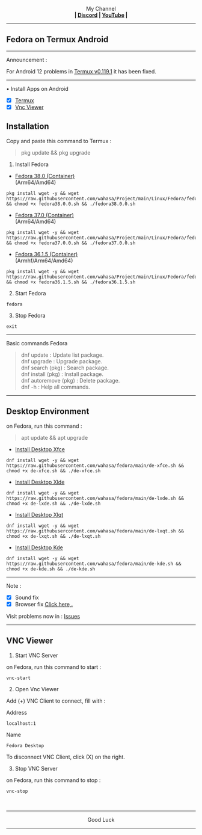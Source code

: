 
<p align="center">My Channel</br><b>
| <a href="https://discord.gg/GCehyym">Discord</a> | <a href="https://youtube.com/channel/UC3sLb7eZCu72iv3G1yUhUHQ">YouTube</a> |</b></p>

---
## Fedora on Termux Android

---
Announcement :

For Android 12 problems in [Termux v0.119.1](https://apkcombo.com/id/termux/com.termux) it has been fixed.

---
• Install Apps on Android
- [x] [Termux](https://apkcombo.com/id/termux/com.termux)
- [x] [Vnc Viewer](https://play.google.com/store/apps/details?id=com.realvnc.viewer.android)

## Installation

Copy and paste this command to Termux :
> pkg update && pkg upgrade

1. Install Fedora

* [Fedora 38.0 (Container)](https://youtu.be/pKn6qZr1Y90)</br>
(Arm64/Amd64)
```
pkg install wget -y && wget https://raw.githubusercontent.com/wahasa/Project/main/Linux/Fedora/fedora38.0.0.sh && chmod +x fedora38.0.0.sh && ./fedora38.0.0.sh
```

* [Fedora 37.0 (Container)](https://youtu.be/P6ca5xCksXo)</br>
(Arm64/Amd64)
```
pkg install wget -y && wget https://raw.githubusercontent.com/wahasa/Project/main/Linux/Fedora/fedora37.0.0.sh && chmod +x fedora37.0.0.sh && ./fedora37.0.0.sh
```

* [Fedora 36.1.5 (Container)](https://youtu.be/DkKFfDYuEq4)</br>
(Armhf/Arm64/Amd64)
```
pkg install wget -y && wget https://raw.githubusercontent.com/wahasa/Project/main/Linux/Fedora/fedora36.1.5.sh && chmod +x fedora36.1.5.sh && ./fedora36.1.5.sh
```

2. Start Fedora
```
fedora
```

3. Stop Fedora
```
exit
```

---
Basic commands Fedora
> dnf update : Update list package.</br>
> dnf upgrade : Upgrade package.</br>
> dnf search (pkg) : Search package.</br>
> dnf install (pkg) : Install package.</br>
> dnf autoremove (pkg) : Delete package.</br>
> dnf -h : Help all commands.
---
## Desktop Environment

on Fedora, run this command :
> apt update && apt upgrade

* [Install Desktop Xfce](https://youtu.be/ON_lcUEs5VY)
```
dnf install wget -y && wget https://raw.githubusercontent.com/wahasa/fedora/main/de-xfce.sh && chmod +x de-xfce.sh && ./de-xfce.sh
```

* [Install Desktop Xlde](https://youtu.be/YGEv8ZMGXMk)
```
dnf install wget -y && wget https://raw.githubusercontent.com/wahasa/fedora/main/de-lxde.sh && chmod +x de-lxde.sh && ./de-lxde.sh
```

* [Install Desktop Xlqt](https://youtu.be/SAhah3LvjrU)
```
dnf install wget -y && wget https://raw.githubusercontent.com/wahasa/fedora/main/de-lxqt.sh && chmod +x de-lxqt.sh && ./de-lxqt.sh
```

* [Install Desktop Kde](https://youtu.be/JEJy47ENcbI)
```
dnf install wget -y && wget https://raw.githubusercontent.com/wahasa/fedora/main/de-kde.sh && chmod +x de-kde.sh && ./de-kde.sh
```
---
Note :
- [x] Sound fix
- [x] Browser fix [Click here,.](https://github.com/wahasa/fedora/issues/1#issuecomment-1396447589)

Visit problems now in : [Issues](https://github.com/wahasa/fedora/issues)

---
## VNC Viewer

1. Start VNC Server

on Fedora, run this command to start :
```
vnc-start
```

2. Open Vnc Viewer

Add (+) VNC Client to connect, fill with :

Address
```
localhost:1
```

Name
```
Fedora Desktop
```

To disconnect VNC Client, click (X) on the right.

3. Stop VNC Server

on Fedora, run this command to stop :
```
vnc-stop
```

</br>

---
<p align="center">Good Luck</p>

---
